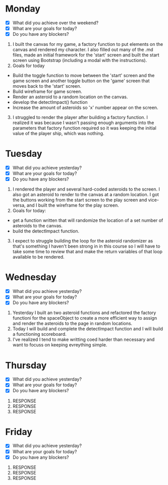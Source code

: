# Monday

- [x] What did you achieve over the weekend?
- [x] What are your goals for today?
- [x] Do you have any blockers?

1. I built the canvas for my game, a factory function to put elements on the canvas and rendered my character. I also filled out many of the .md files, made an initial framework for the 'start' screen and built the start screen using Bootstrap (including a modal with the instructions).
2. Goals for today

- Build the toggle function to move between the 'start' screen and the game screen and another toggle button on the 'game' screen that moves back to the 'start' screen.
- Build wireframe for game screen.
- Render an asteroid to a random location on the canvas.
- develop the detectImpact() function
- Increase the amount of asteroids so 'x' number appear on the screen.

3. I struggled to render the player after building a factory function. I realized it was because I wasn't passing enough arguments into the parameters that factory function required so it was keeping the initial value of the player ship, which was nothing.

# Tuesday

- [x] What did you achieve yesterday?
- [x] What are your goals for today?
- [x] Do you have any blockers?

1. I rendered the player and several hard-coded asteroids to the screen. I also got an asteroid to render to the canvas at a random location. I got the buttons working from the start screen to the play screen and vice-versa, and I built the wireframe for the play screen.
2. Goals for today:

- get a function written that will randomize the location of a set number of asteroids to the canvas.
- build the detectImpact function.

3. I expect to struggle building the loop for the asteroid randomizer as that's something I haven't been strong in in this course so I will have to take some time to review that and make the return variables of that loop available to be rendered.

# Wednesday

- [x] What did you achieve yesterday?
- [x] What are your goals for today?
- [x] Do you have any blockers?

1. Yesterday I built an two asteroid functions and refactored the factory functioni for the spaceObject to create a more efficient way to assign and render the asteroids to the page in random locations.
2. Today I will build and complete the detectImpact function and I will build a functioning scoreboard.
3. I've realized I tend to make writting coed harder than necessary and want to focuss on keeping evreything simple.

# Thursday

- [x] What did you achieve yesterday?
- [x] What are your goals for today?
- [x] Do you have any blockers?

1. RESPONSE
2. RESPONSE
3. RESPONSE

# Friday

- [x] What did you achieve yesterday?
- [x] What are your goals for today?
- [x] Do you have any blockers?

1. RESPONSE
2. RESPONSE
3. RESPONSE
